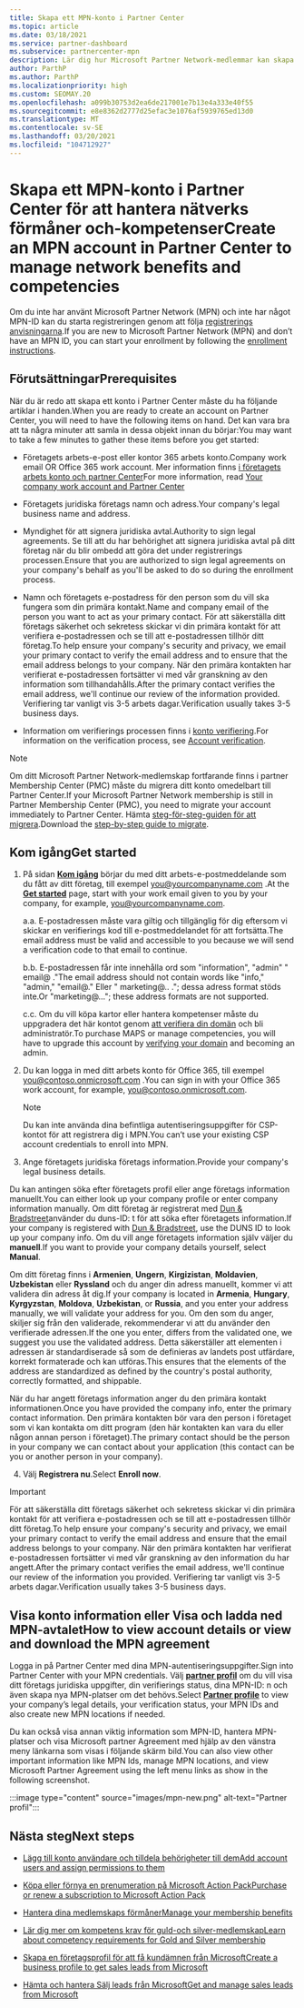 ```yaml
---
title: Skapa ett MPN-konto i Partner Center
ms.topic: article
ms.date: 03/18/2021
ms.service: partner-dashboard
ms.subservice: partnercenter-mpn
description: Lär dig hur Microsoft Partner Network-medlemmar kan skapa ett partner Center-konto för att hantera sina nätverks förmåner och-kompetenser.
author: ParthP
ms.author: ParthP
ms.localizationpriority: high
ms.custom: SEOMAY.20
ms.openlocfilehash: a099b30753d2ea6de217001e7b13e4a333e40f55
ms.sourcegitcommit: e8e8362d2777d25efac3e1076af5939765ed13d0
ms.translationtype: MT
ms.contentlocale: sv-SE
ms.lasthandoff: 03/20/2021
ms.locfileid: "104712927"
---
```

# <a name="create-an-mpn-account-in-partner-center-to-manage-network-benefits-and-competencies"></a><span data-ttu-id="1ca72-103">Skapa ett MPN-konto i Partner Center för att hantera nätverks förmåner och-kompetenser</span><span class="sxs-lookup"><span data-stu-id="1ca72-103">Create an MPN account in Partner Center to manage network benefits and competencies</span></span>


<span data-ttu-id="1ca72-104">Om du inte har använt Microsoft Partner Network (MPN) och inte har något MPN-ID kan du starta registreringen genom att följa [registrerings anvisningarna](https://partner.microsoft.com/dashboard/account/v3/enrollment/introduction/partnership).</span><span class="sxs-lookup"><span data-stu-id="1ca72-104">If you are new to Microsoft Partner Network (MPN) and don’t have an MPN ID, you can start your enrollment by following the [enrollment instructions](https://partner.microsoft.com/dashboard/account/v3/enrollment/introduction/partnership).</span></span>

## <a name="prerequisites"></a><span data-ttu-id="1ca72-105">Förutsättningar</span><span class="sxs-lookup"><span data-stu-id="1ca72-105">Prerequisites</span></span> 

<span data-ttu-id="1ca72-106">När du är redo att skapa ett konto i Partner Center måste du ha följande artiklar i handen.</span><span class="sxs-lookup"><span data-stu-id="1ca72-106">When you are ready to create an account on Partner Center, you will need to have the following items on hand.</span></span>  <span data-ttu-id="1ca72-107">Det kan vara bra att ta några minuter att samla in dessa objekt innan du börjar:</span><span class="sxs-lookup"><span data-stu-id="1ca72-107">You may want to take a few minutes to gather these items before you get started:</span></span>

- <span data-ttu-id="1ca72-108">Företagets arbets-e-post eller kontor 365 arbets konto.</span><span class="sxs-lookup"><span data-stu-id="1ca72-108">Company work email OR Office 365 work account.</span></span> <span data-ttu-id="1ca72-109">Mer information finns [i företagets arbets konto och partner Center](azure-active-directory-tenants-and-partner-center.md)</span><span class="sxs-lookup"><span data-stu-id="1ca72-109">For more information, read [Your company work account and Partner Center](azure-active-directory-tenants-and-partner-center.md)</span></span> 
 
- <span data-ttu-id="1ca72-110">Företagets juridiska företags namn och adress.</span><span class="sxs-lookup"><span data-stu-id="1ca72-110">Your company's legal business name and address.</span></span>

- <span data-ttu-id="1ca72-111">Myndighet för att signera juridiska avtal.</span><span class="sxs-lookup"><span data-stu-id="1ca72-111">Authority to sign legal agreements.</span></span> <span data-ttu-id="1ca72-112">Se till att du har behörighet att signera juridiska avtal på ditt företag när du blir ombedd att göra det under registrerings processen.</span><span class="sxs-lookup"><span data-stu-id="1ca72-112">Ensure that you are authorized to sign legal agreements on your company's behalf as you'll be asked to do so during the enrollment process.</span></span>

- <span data-ttu-id="1ca72-113">Namn och företagets e-postadress för den person som du vill ska fungera som din primära kontakt.</span><span class="sxs-lookup"><span data-stu-id="1ca72-113">Name and company email of the person you want to act as your primary contact.</span></span> <span data-ttu-id="1ca72-114">För att säkerställa ditt företags säkerhet och sekretess skickar vi din primära kontakt för att verifiera e-postadressen och se till att e-postadressen tillhör ditt företag.</span><span class="sxs-lookup"><span data-stu-id="1ca72-114">To help ensure your company's security and privacy, we email your primary contact to verify the email address and to ensure that the email address belongs to your company.</span></span> <span data-ttu-id="1ca72-115">När den primära kontakten har verifierat e-postadressen fortsätter vi med vår granskning av den information som tillhandahålls.</span><span class="sxs-lookup"><span data-stu-id="1ca72-115">After the primary contact verifies the email address, we'll continue our review of the information provided.</span></span> <span data-ttu-id="1ca72-116">Verifiering tar vanligt vis 3-5 arbets dagar.</span><span class="sxs-lookup"><span data-stu-id="1ca72-116">Verification usually takes 3-5 business days.</span></span> 

- <span data-ttu-id="1ca72-117">Information om verifierings processen finns i [konto verifiering](verification-responses.md).</span><span class="sxs-lookup"><span data-stu-id="1ca72-117">For information on the verification process, see [Account verification](verification-responses.md).</span></span>

>[!NOTE]
><span data-ttu-id="1ca72-118">Om ditt Microsoft Partner Network-medlemskap fortfarande finns i partner Membership Center (PMC) måste du migrera ditt konto omedelbart till Partner Center.</span><span class="sxs-lookup"><span data-stu-id="1ca72-118">If your Microsoft Partner Network membership is still in Partner Membership Center (PMC), you need to migrate your account immediately to Partner Center.</span></span> <span data-ttu-id="1ca72-119">Hämta [steg-för-steg-guiden för att migrera](https://assetsprod.microsoft.com/mpn/migrate-pmc-pc-mpa-guide.pptx).</span><span class="sxs-lookup"><span data-stu-id="1ca72-119">Download the [step-by-step guide to migrate](https://assetsprod.microsoft.com/mpn/migrate-pmc-pc-mpa-guide.pptx).</span></span>

## <a name="get-started"></a><span data-ttu-id="1ca72-120">Kom igång</span><span class="sxs-lookup"><span data-stu-id="1ca72-120">Get started</span></span>

1. <span data-ttu-id="1ca72-121">På sidan [**Kom igång**](https://partner.microsoft.com/dashboard/account/v3/enrollment/introduction/partnership) börjar du med ditt arbets-e-postmeddelande som du fått av ditt företag, till exempel you@yourcompanyname.com .</span><span class="sxs-lookup"><span data-stu-id="1ca72-121">At the [**Get started**](https://partner.microsoft.com/dashboard/account/v3/enrollment/introduction/partnership) page, start with your work email given to you by your company, for example, you@yourcompanyname.com.</span></span>

 
    <span data-ttu-id="1ca72-122">a.</span><span class="sxs-lookup"><span data-stu-id="1ca72-122">a.</span></span>  <span data-ttu-id="1ca72-123">E-postadressen måste vara giltig och tillgänglig för dig eftersom vi skickar en verifierings kod till e-postmeddelandet för att fortsätta.</span><span class="sxs-lookup"><span data-stu-id="1ca72-123">The email address must be valid and accessible to you because we will send a verification code to that email to continue.</span></span>

    <span data-ttu-id="1ca72-124">b.</span><span class="sxs-lookup"><span data-stu-id="1ca72-124">b.</span></span>  <span data-ttu-id="1ca72-125">E-postadressen får inte innehålla ord som "information", "admin" " email@ ."</span><span class="sxs-lookup"><span data-stu-id="1ca72-125">The email address should not contain words like "info," "admin," "email@."</span></span> <span data-ttu-id="1ca72-126">Eller " marketing@.. ."; dessa adress format stöds inte.</span><span class="sxs-lookup"><span data-stu-id="1ca72-126">Or "marketing@..."; these address formats are not supported.</span></span>

    <span data-ttu-id="1ca72-127">c.</span><span class="sxs-lookup"><span data-stu-id="1ca72-127">c.</span></span>  <span data-ttu-id="1ca72-128">Om du vill köpa kartor eller hantera kompetenser måste du uppgradera det här kontot genom [att verifiera din domän](become-global-admin.md) och bli administratör.</span><span class="sxs-lookup"><span data-stu-id="1ca72-128">To purchase MAPS or manage competencies, you will have to upgrade this account by [verifying your domain](become-global-admin.md) and becoming an admin.</span></span> 

2. <span data-ttu-id="1ca72-129">Du kan logga in med ditt arbets konto för Office 365, till exempel you@contoso.onmicrosoft.com .</span><span class="sxs-lookup"><span data-stu-id="1ca72-129">You can sign in with your Office 365 work account, for example, you@contoso.onmicrosoft.com.</span></span>

   >[!NOTE]
   > <span data-ttu-id="1ca72-130">Du kan inte använda dina befintliga autentiseringsuppgifter för CSP-kontot för att registrera dig i MPN.</span><span class="sxs-lookup"><span data-stu-id="1ca72-130">You can’t use your existing CSP account credentials to enroll into MPN.</span></span>

3. <span data-ttu-id="1ca72-131">Ange företagets juridiska företags information.</span><span class="sxs-lookup"><span data-stu-id="1ca72-131">Provide your company's legal business details.</span></span>

<span data-ttu-id="1ca72-132">Du kan antingen söka efter företagets profil eller ange företags information manuellt.</span><span class="sxs-lookup"><span data-stu-id="1ca72-132">You can either look up your company profile or enter company information manually.</span></span> <span data-ttu-id="1ca72-133">Om ditt företag är registrerat med [Dun & Bradstreet](https://partner.microsoft.com/marketing/usisvshowcase/dunandbrad)använder du duns-ID: t för att söka efter företagets information.</span><span class="sxs-lookup"><span data-stu-id="1ca72-133">If your company is registered with [Dun & Bradstreet](https://partner.microsoft.com/marketing/usisvshowcase/dunandbrad), use the DUNS ID to look up your company info.</span></span> <span data-ttu-id="1ca72-134">Om du vill ange företagets information själv väljer du **manuell**.</span><span class="sxs-lookup"><span data-stu-id="1ca72-134">If you want to provide your company details yourself, select **Manual**.</span></span>

<span data-ttu-id="1ca72-135">Om ditt företag finns i **Armenien**, **Ungern**, **Kirgizistan**, **Moldavien**, **Uzbekistan** eller **Ryssland** och du anger din adress manuellt, kommer vi att validera din adress åt dig.</span><span class="sxs-lookup"><span data-stu-id="1ca72-135">If your company is located in **Armenia**, **Hungary**, **Kyrgyzstan**, **Moldova**, **Uzbekistan**, or **Russia**, and you enter your address manually, we will validate your address for you.</span></span> <span data-ttu-id="1ca72-136">Om den som du anger, skiljer sig från den validerade, rekommenderar vi att du använder den verifierade adressen.</span><span class="sxs-lookup"><span data-stu-id="1ca72-136">If the one you enter, differs from the validated one, we suggest you use the validated address.</span></span> <span data-ttu-id="1ca72-137">Detta säkerställer att elementen i adressen är standardiserade så som de definieras av landets post utfärdare, korrekt formaterade och kan utföras.</span><span class="sxs-lookup"><span data-stu-id="1ca72-137">This ensures that the elements of the address are standardized as defined by the country's postal authority, correctly formatted, and shippable.</span></span>  

<span data-ttu-id="1ca72-138">När du har angett företags information anger du den primära kontakt informationen.</span><span class="sxs-lookup"><span data-stu-id="1ca72-138">Once you have provided the company info, enter the primary contact information.</span></span> <span data-ttu-id="1ca72-139">Den primära kontakten bör vara den person i företaget som vi kan kontakta om ditt program (den här kontakten kan vara du eller någon annan person i företaget).</span><span class="sxs-lookup"><span data-stu-id="1ca72-139">The primary contact should be the person in your company we can contact about your application (this contact can be you or another person in your company).</span></span>

4. <span data-ttu-id="1ca72-140">Välj **Registrera nu**.</span><span class="sxs-lookup"><span data-stu-id="1ca72-140">Select **Enroll now**.</span></span>

>[!IMPORTANT]
><span data-ttu-id="1ca72-141">För att säkerställa ditt företags säkerhet och sekretess skickar vi din primära kontakt för att verifiera e-postadressen och se till att e-postadressen tillhör ditt företag.</span><span class="sxs-lookup"><span data-stu-id="1ca72-141">To help ensure your company's security and privacy, we email your primary contact to verify the email address and ensure that the email address belongs to your company.</span></span> <span data-ttu-id="1ca72-142">När den primära kontakten har verifierat e-postadressen fortsätter vi med vår granskning av den information du har angett.</span><span class="sxs-lookup"><span data-stu-id="1ca72-142">After the primary contact verifies the email address, we'll continue our review of the information you provided.</span></span> <span data-ttu-id="1ca72-143">Verifiering tar vanligt vis 3-5 arbets dagar.</span><span class="sxs-lookup"><span data-stu-id="1ca72-143">Verification usually takes 3-5 business days.</span></span> 

## <a name="how-to-view-account-details-or-view-and-download-the-mpn-agreement"></a><span data-ttu-id="1ca72-144">Visa konto information eller Visa och ladda ned MPN-avtalet</span><span class="sxs-lookup"><span data-stu-id="1ca72-144">How to view account details or view and download the MPN agreement</span></span>

<span data-ttu-id="1ca72-145">Logga in på Partner Center med dina MPN-autentiseringsuppgifter.</span><span class="sxs-lookup"><span data-stu-id="1ca72-145">Sign into Partner Center with your MPN credentials.</span></span> <span data-ttu-id="1ca72-146">Välj [**partner profil**](https://partner.microsoft.com/pcv/accountsettings/connectedpartnerprofile) om du vill visa ditt företags juridiska uppgifter, din verifierings status, dina MPN-ID: n och även skapa nya MPN-platser om det behövs.</span><span class="sxs-lookup"><span data-stu-id="1ca72-146">Select [**Partner profile**](https://partner.microsoft.com/pcv/accountsettings/connectedpartnerprofile) to view your company’s legal details, your verification status, your MPN IDs and also create new MPN locations if needed.</span></span> 

<span data-ttu-id="1ca72-147">Du kan också visa annan viktig information som MPN-ID, hantera MPN-platser och visa Microsoft partner Agreement med hjälp av den vänstra meny länkarna som visas i följande skärm bild.</span><span class="sxs-lookup"><span data-stu-id="1ca72-147">You can also view other important information like MPN Ids, manage MPN locations, and view Microsoft Partner Agreement using the left menu links as show in the following screenshot.</span></span>

:::image type="content" source="images/mpn-new.png" alt-text="Partner profil":::


## <a name="next-steps"></a><span data-ttu-id="1ca72-149">Nästa steg</span><span class="sxs-lookup"><span data-stu-id="1ca72-149">Next steps</span></span>

-  [<span data-ttu-id="1ca72-150">Lägg till konto användare och tilldela behörigheter till dem</span><span class="sxs-lookup"><span data-stu-id="1ca72-150">Add account users and assign permissions to them</span></span>](create-user-accounts-and-set-permissions.md)

-  [<span data-ttu-id="1ca72-151">Köpa eller förnya en prenumeration på Microsoft Action Pack</span><span class="sxs-lookup"><span data-stu-id="1ca72-151">Purchase or renew a subscription to Microsoft Action Pack</span></span>](mpn-get-action-pack.md)

-  [<span data-ttu-id="1ca72-152">Hantera dina medlemskaps förmåner</span><span class="sxs-lookup"><span data-stu-id="1ca72-152">Manage your membership benefits</span></span>](manage-your-partner-network-benefits.md)

-  [<span data-ttu-id="1ca72-153">Lär dig mer om kompetens krav för guld-och silver-medlemskap</span><span class="sxs-lookup"><span data-stu-id="1ca72-153">Learn about competency requirements for Gold and Silver membership</span></span>](https://partner.microsoft.com/membership/competencies)

-  [<span data-ttu-id="1ca72-154">Skapa en företagsprofil för att få kundämnen från Microsoft</span><span class="sxs-lookup"><span data-stu-id="1ca72-154">Create a business profile to get sales leads from Microsoft</span></span>](create-a-marketing-profile.md)

-  [<span data-ttu-id="1ca72-155">Hämta och hantera Sälj leads från Microsoft</span><span class="sxs-lookup"><span data-stu-id="1ca72-155">Get and manage sales leads from Microsoft</span></span>](manage-leads.md)
